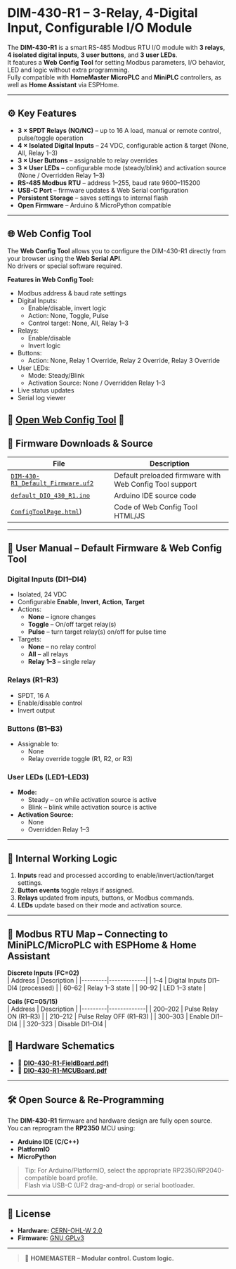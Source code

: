 # DIM-430-R1 – 3-Relay, 4-Digital Input, Configurable I/O Module

The **DIM-430-R1** is a smart RS-485 Modbus RTU I/O module with **3 relays**, **4 isolated digital inputs**, **3 user buttons**, and **3 user LEDs**.  
It features a **Web Config Tool** for setting Modbus parameters, I/O behavior, LED and logic without extra programming.  
Fully compatible with **HomeMaster MicroPLC** and **MiniPLC** controllers, as well as **Home Assistant** via ESPHome.

---

## ⚙️ Key Features

- **3 × SPDT Relays (NO/NC)** – up to 16 A load, manual or remote control, pulse/toggle operation
- **4 × Isolated Digital Inputs** – 24 VDC, configurable action & target (None, All, Relay 1–3)
- **3 × User Buttons** – assignable to relay overrides
- **3 × User LEDs** – configurable mode (steady/blink) and activation source (None / Overridden Relay 1–3)
- **RS-485 Modbus RTU** – address 1–255, baud rate 9600–115200
- **USB-C Port** – firmware updates & Web Serial configuration
- **Persistent Storage** – saves settings to internal flash
- **Open Firmware** – Arduino & MicroPython compatible

---

## 🌐 Web Config Tool

The **Web Config Tool** allows you to configure the DIM-430-R1 directly from your browser using the **Web Serial API**.  
No drivers or special software required.

**Features in Web Config Tool:**
- Modbus address & baud rate settings
- Digital Inputs:
  - Enable/disable, invert logic
  - Action: None, Toggle, Pulse
  - Control target: None, All, Relay 1–3
- Relays:
  - Enable/disable
  - Invert logic
- Buttons:
  - Action: None, Relay 1 Override, Relay 2 Override, Relay 3 Override
- User LEDs:
  - Mode: Steady/Blink
  - Activation Source: None / Overridden Relay 1–3
- Live status updates
- Serial log viewer

📎 **[Open Web Config Tool](https://www.home-master.eu/configtool-dio-430-r1)**
📎
---

## 💾 Firmware Downloads & Source

| File | Description |
|------|-------------|
| [`DIM-430-R1_Default_Firmware.uf2`](https://github.com/isystemsautomation/HOMEMASTER/tree/main/DIO-430-R1/Firmware/default_DIO_430_R1/build/rp2040.rp2040.generic_rp2350) | Default preloaded firmware with Web Config Tool support |
| [`default_DIO_430_R1.ino`](https://github.com/isystemsautomation/HOMEMASTER/blob/main/DIO-430-R1/Firmware/default_DIO_430_R1/default_DIO_430_R1.ino) | Arduino IDE source code |
| [`ConfigToolPage.html`](https://github.com/isystemsautomation/HOMEMASTER/blob/main/DIO-430-R1/Firmware/ConfigToolPage.html)) | Code of Web Config Tool HTML/JS |

---

## 📖 User Manual – Default Firmware & Web Config Tool

### Digital Inputs (DI1–DI4)
- Isolated, 24 VDC
- Configurable **Enable**, **Invert**, **Action**, **Target**
- Actions:
  - **None** – ignore changes
  - **Toggle** – On/off target relay(s)
  - **Pulse** – turn target relay(s) on/off for pulse time
- Targets:
  - **None** – no relay control
  - **All** – all relays
  - **Relay 1–3** – single relay

### Relays (R1–R3)
- SPDT, 16 A
- Enable/disable control
- Invert output

### Buttons (B1–B3)
- Assignable to:
  - None
  - Relay override toggle (R1, R2, or R3)

### User LEDs (LED1–LED3)
- **Mode:**
  - Steady – on while activation source is active
  - Blink – blink while activation source is active
- **Activation Source:**
  - None
  - Overridden Relay 1–3

---

## 🔄 Internal Working Logic

1. **Inputs** read and processed according to enable/invert/action/target settings.
2. **Button events** toggle relays if assigned.
3. **Relays** updated from inputs, buttons, or Modbus commands.
4. **LEDs** update based on their mode and activation source.


---

## 📡 Modbus RTU Map – Connecting to MiniPLC/MicroPLC with ESPHome & Home Assistant

**Discrete Inputs (FC=02)**  
| Address | Description |
|---------|-------------|
| 1–4     | Digital Inputs DI1–DI4 (processed) |
| 60–62   | Relay 1–3 state |
| 90–92   | LED 1–3 state |

**Coils (FC=05/15)**  
| Address | Description |
|---------|-------------|
| 200–202 | Pulse Relay ON (R1–R3) |
| 210–212 | Pulse Relay OFF (R1–R3) |
| 300–303 | Enable DI1–DI4 |
| 320–323 | Disable DI1–DI4 |

## 📐 Hardware Schematics

- 📎 **[DIO-430-R1-FieldBoard.pdf)](https://github.com/isystemsautomation/HOMEMASTER/blob/main/DIO-430-R1/Schematics/DIO-430-R1-FieldBoard.pdf)**
- 📎 **[DIO-430-R1-MCUBoard.pdf](https://github.com/isystemsautomation/HOMEMASTER/blob/main/DIO-430-R1/Schematics/DIO-430-R1-MCUBoard.pdf)**

---

## 🛠 Open Source & Re-Programming

The **DIM-430-R1** firmware and hardware design are fully open source.  
You can reprogram the **RP2350** MCU using:

- **Arduino IDE (C/C++)**
- **PlatformIO**
- **MicroPython**


> Tip: For Arduino/PlatformIO, select the appropriate RP2350/RP2040-compatible board profile.  
> Flash via USB-C (UF2 drag-and-drop) or serial bootloader.

---

## 📄 License

- **Hardware:** [CERN-OHL-W 2.0](https://ohwr.org/cern_ohl_w_v2.txt)
- **Firmware:** [GNU GPLv3](https://www.gnu.org/licenses/gpl-3.0.en.html)

---

> 🔧 **HOMEMASTER – Modular control. Custom logic.**
